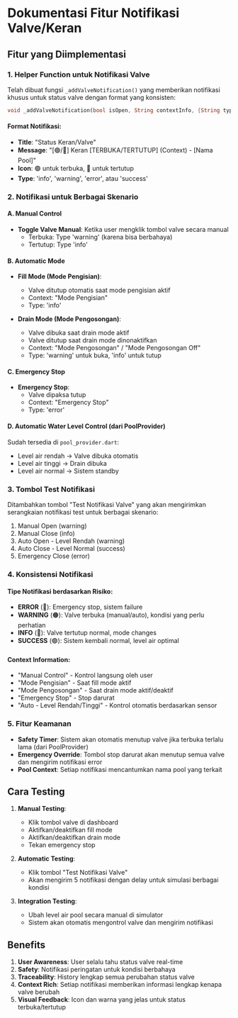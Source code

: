 # Dokumentasi Fitur Notifikasi Valve/Keran

## Fitur yang Diimplementasi

### 1. Helper Function untuk Notifikasi Valve
Telah dibuat fungsi `_addValveNotification()` yang memberikan notifikasi khusus untuk status valve dengan format yang konsisten:

```dart
void _addValveNotification(bool isOpen, String contextInfo, {String type = 'info'})
```

#### Format Notifikasi:
- **Title**: "Status Keran/Valve"
- **Message**: "[🟢/🔴] Keran [TERBUKA/TERTUTUP] (Context) - [Nama Pool]"
- **Icon**: 🟢 untuk terbuka, 🔴 untuk tertutup
- **Type**: 'info', 'warning', 'error', atau 'success'

### 2. Notifikasi untuk Berbagai Skenario

#### A. Manual Control
- **Toggle Valve Manual**: Ketika user mengklik tombol valve secara manual
  - Terbuka: Type 'warning' (karena bisa berbahaya)
  - Tertutup: Type 'info'

#### B. Automatic Mode
- **Fill Mode (Mode Pengisian)**:
  - Valve ditutup otomatis saat mode pengisian aktif
  - Context: "Mode Pengisian"
  - Type: 'info'

- **Drain Mode (Mode Pengosongan)**:
  - Valve dibuka saat drain mode aktif
  - Valve ditutup saat drain mode dinonaktifkan
  - Context: "Mode Pengosongan" / "Mode Pengosongan Off"
  - Type: 'warning' untuk buka, 'info' untuk tutup

#### C. Emergency Stop
- **Emergency Stop**: 
  - Valve dipaksa tutup
  - Context: "Emergency Stop"
  - Type: 'error'

#### D. Automatic Water Level Control (dari PoolProvider)
Sudah tersedia di `pool_provider.dart`:
- Level air rendah → Valve dibuka otomatis
- Level air tinggi → Drain dibuka 
- Level air normal → Sistem standby

### 3. Tombol Test Notifikasi
Ditambahkan tombol "Test Notifikasi Valve" yang akan mengirimkan serangkaian notifikasi test untuk berbagai skenario:

1. Manual Open (warning)
2. Manual Close (info) 
3. Auto Open - Level Rendah (warning)
4. Auto Close - Level Normal (success)
5. Emergency Close (error)

### 4. Konsistensi Notifikasi

#### Tipe Notifikasi berdasarkan Risiko:
- **ERROR** (🔴): Emergency stop, sistem failure
- **WARNING** (🟠): Valve terbuka (manual/auto), kondisi yang perlu perhatian
- **INFO** (🔵): Valve tertutup normal, mode changes
- **SUCCESS** (🟢): Sistem kembali normal, level air optimal

#### Context Information:
- "Manual Control" - Kontrol langsung oleh user
- "Mode Pengisian" - Saat fill mode aktif
- "Mode Pengosongan" - Saat drain mode aktif/deaktif
- "Emergency Stop" - Stop darurat
- "Auto - Level Rendah/Tinggi" - Kontrol otomatis berdasarkan sensor

### 5. Fitur Keamanan
- **Safety Timer**: Sistem akan otomatis menutup valve jika terbuka terlalu lama (dari PoolProvider)
- **Emergency Override**: Tombol stop darurat akan menutup semua valve dan mengirim notifikasi error
- **Pool Context**: Setiap notifikasi mencantumkan nama pool yang terkait

## Cara Testing

1. **Manual Testing**:
   - Klik tombol valve di dashboard
   - Aktifkan/deaktifkan fill mode
   - Aktifkan/deaktifkan drain mode
   - Tekan emergency stop

2. **Automatic Testing**:
   - Klik tombol "Test Notifikasi Valve"
   - Akan mengirim 5 notifikasi dengan delay untuk simulasi berbagai kondisi

3. **Integration Testing**:
   - Ubah level air pool secara manual di simulator
   - Sistem akan otomatis mengontrol valve dan mengirim notifikasi

## Benefits

1. **User Awareness**: User selalu tahu status valve real-time
2. **Safety**: Notifikasi peringatan untuk kondisi berbahaya
3. **Traceability**: History lengkap semua perubahan status valve
4. **Context Rich**: Setiap notifikasi memberikan informasi lengkap kenapa valve berubah
5. **Visual Feedback**: Icon dan warna yang jelas untuk status terbuka/tertutup
